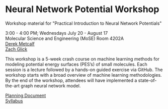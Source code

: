 # Neural Network Potential Workshop
Workshop material for "Practical Introduction to Neural Network Potentials"

3:00 - 4:00 PM; Wednesdays July 20 - August 17  
Molecular Science and Engineering (MoSE) Room 4202A  
[Derek Metcalf](mailto:dmetcalf8@gatech.edu)  
[Zach Glick](mailto:zlg@gatech.edu)  


This workshop is a 5-week crash course on machine learning methods for modeling potential energy surfaces (PES’s) of small molecules. Each session is a lecture followed by a hands-on guided exercise via GitHub. The workshop starts with a broad overview of machine learning methodologies. By the end of the workshop, attendees will have implemented a state-of-the-art graph neural network model.


[Planning Document](https://docs.google.com/document/d/1g_jCtJIjDGk9Xt4DlSNOmnnLspdjKYA4RkNq4t2H4H0)  
[Syllabus](https://docs.google.com/document/d/1zAmBYdfsSSUiAL2vYRpEVnwrf4jPIdLhT05XoTv5La4)
